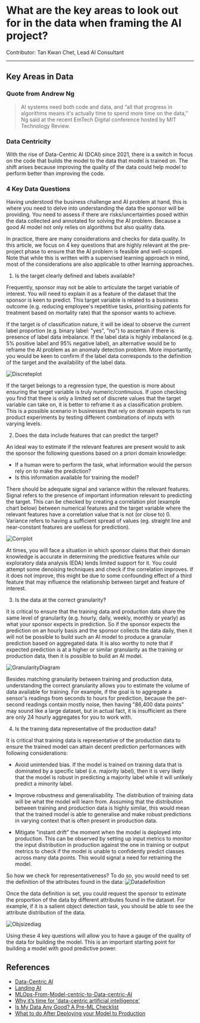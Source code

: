 # What are the key areas to look out for in the data when framing the AI project?
Contributor: Tan Kwan Chet, Lead AI Consultant

---
## Key Areas in Data

### Quote from Andrew Ng
> AI systems need both code and data, and “all that progress in algorithms means it's actually time to spend more time on the data,” Ng said at the recent EmTech Digital conference hosted by MIT Technology Review.

### Data Centricity
With the rise of Data-Centric AI (DCAI) since 2021, there is a switch in focus on the code that builds the model to the data that model is trained on. The shift arises because improving the quality of the data could help model to perform better than improving the code. 

### 4 Key Data Questions
Having understood the business challenge and AI problem at hand, this is where you need to delve into understanding the data the sponsor will be providing. You need to assess if there are risks/uncertainties posed within the data collected and annotated for solving the AI problem. Because a good AI model not only relies on algorithms but also quality data.

In practice, there are many considerations and checks for data quality. In this article, we focus on 4 key questions that are highly relevant at the pre-project phase to ensure that the AI problem is feasible and well-scoped. Note that while this is written with a supervised learning approach in mind, most of the considerations are also applicable to other learning approaches.

1. Is the target clearly defined and labels available?

Frequently, sponsor may not be able to articulate the target variable of interest. You will need to explain it as a feature of the dataset that the sponsor is keen to predict. This target variable is related to a business outcome (e.g. reducing employee's repetitive tasks, prioritising patients for treatment based on mortality rate) that the sponsor wants to achieve. 

If the target is of classification nature, it will be ideal to observe the current label proportion (e.g. binary label: "yes", "no") to ascertain if there is presence of label data imbalance. If the label data is highly imbalanced (e.g. 5% positive label and 95% negative label), an alternative would be to reframe the AI problem as an anomaly detection problem. More importantly, you would be keen to confirm if the label data corresponds to the definition of the target and the availability of the label data. 

![Discreteplot](../assets/images/charts/discreteplot_chart.png)  

If the target belongs to a regression type, the question is more about ensuring the target variable is truly numeric/continuous. If upon checking you find that there is only a limited set of discrete values that the target variable can take on, it is better to reframe it as a classification problem. This is a possible scenario in businesses that rely on domain experts to run product experiments by testing different combinations of inputs with varying levels.


2. Does the data include features that can predict the target?

An ideal way to estimate if the relevant features are present would to ask the sponsor the following questions based on a priori domain knowledge: 

- If a human were to perform the task, what information would the person rely on to make the prediction? 
- Is this information available for training the model?

There should be adequate signal and variance within the relevant features. Signal refers to the presence of important information relevant to predicting the target. This can be checked by creating a correlation plot (example chart below) between numerical features and the target variable where the relevant features have a correlation value that is not (or close to) 0. Variance refers to having a sufficient spread of values (eg. straight line and near-constant features are useless for prediction).

![Corrplot](../assets/images/charts/corrplot_chart.png)  

At times, you will face a situation in which sponsor claims that their domain knowledge is accurate in determining the predictive features while our exploratory data analysis (EDA) lends limited support for it. You could attempt some denoising techniques and check if the correlation improves. If it does not improve, this might be due to some confounding effect of a third feature that may influence the relationship between target and feature of interest. 

3. Is the data at the correct granularity?

It is critical to ensure that the training data and production data share the same level of granularity (e.g. hourly, daily, weekly, monthly or yearly) as what your sponsor expects in prediction. So if the sponsor expects the prediction on an hourly basis and the sponsor collects the data daily, then it will not be possible to build such an AI model to produce a granular prediction based on aggregated data. It is also worthy to note that if expected prediction is at a higher or similar granularity as the training or production data, then it is possible to build an AI model. 

![GranularityDiagram](../assets/images/diagrams/granularity_diagram.jpg)  

Besides matching granularity between training and production data, understanding the correct granularity allows you to estimate the volume of data available for training. For example, if the goal is to aggregate a sensor's readings from seconds to hours for prediction, because the per-second readings contain mostly noise, then having "86,400 data points" may sound like a large dataset, but in actual fact, it is insufficient as there are only 24 hourly aggregates for you to work with.

4. Is the training data representative of the production data?

It is critical that training data is representative of the production data to ensure the trained model can attain decent prediction performances with following considerations:

- Avoid unintended bias. If the model is trained on training data that is dominated by a specific label (i.e. majority label), then it is very likely that the model is robust in predicting a majority label while it will unlikely predict a minority label. 

- Improve robustness and generalisability. The distribution of training data will be what the model will learn from. Assuming that the distribution between training and production data is highly similar, this would mean that the trained model is able to generalise and make robust predictions in varying context that is often present in production data.  

- Mitigate "instant drift" the moment when the model is deployed into production. This can be observed by setting up input metrics to monitor the input distribution in production against the one in training or output metrics to check if the model is unable to confidently predict classes across many data points. This would signal a need for retraining the model. 

So how we check for representativeness? To do so, you would need to set the definition of the attributes found in the data:
![Datadefinition](../assets/images/diagrams/data_definition_diagram.jpg)

Once the data definition is set, you could request the sponsor to estimate the proportion of the data by different attributes found in the dataset. For example, if it is a salient object detection task, you should be able to see the attribute distribution of the data.

![Objsizediag](../assets/images/diagrams/objsize_diagram.jpg)  

Using these 4 key questions will allow you to have a gauge of the quality of the data for building the model. This is an important starting point for building a model with good predictive power.


## References 
- [Data-Centric AI](https://datacentricai.org)
- [Landing AI](https://landing.ai/data-centric-ai/)
- [MLOps-From-Model-centric-to-Data-centric-AI](https://www.deeplearning.ai/wp-content/uploads/2021/06/MLOps-From-Model-centric-to-Data-centric-AI.pdf)
- [Why it’s time for 'data-centric artificial intelligence'](https://mitsloan.mit.edu/ideas-made-to-matter/why-its-time-data-centric-artificial-intelligence)
- [Is My Data Any Good? A Pre-ML Checklist](https://services.google.com/fh/files/blogs/data-prep-checklist-ml-bd-wp-v2.pdf)
- [What to do After Deploying your Model to Production](https://www.analyticsvidhya.com/blog/2022/04/what-to-do-after-deploying-your-model-to-production/)